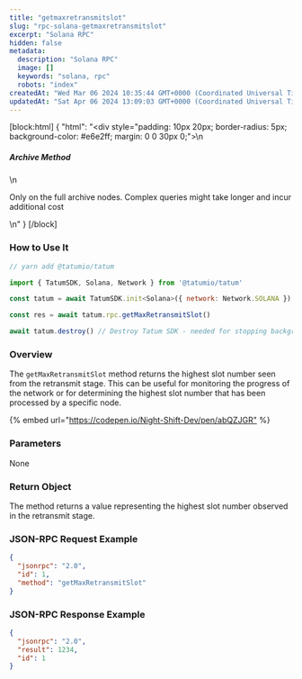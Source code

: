 ```yaml
---
title: "getmaxretransmitslot"
slug: "rpc-solana-getmaxretransmitslot"
excerpt: "Solana RPC"
hidden: false
metadata: 
  description: "Solana RPC"
  image: []
  keywords: "solana, rpc"
  robots: "index"
createdAt: "Wed Mar 06 2024 10:35:44 GMT+0000 (Coordinated Universal Time)"
updatedAt: "Sat Apr 06 2024 13:09:03 GMT+0000 (Coordinated Universal Time)"
---
```

[block:html]
{
  "html": "<div style=\"padding: 10px 20px; border-radius: 5px; background-color: #e6e2ff; margin: 0 0 30px 0;\">\n  <h5>Archive Method</h5>\n  <p>Only on the full archive nodes. Complex queries might take longer and incur additional cost</p>\n</div>"
}
[/block]


### How to Use It



```javascript
// yarn add @tatumio/tatum

import { TatumSDK, Solana, Network } from '@tatumio/tatum'

const tatum = await TatumSDK.init<Solana>({ network: Network.SOLANA })

const res = await tatum.rpc.getMaxRetransmitSlot()

await tatum.destroy() // Destroy Tatum SDK - needed for stopping background jobs
```



### Overview

The `getMaxRetransmitSlot` method returns the highest slot number seen from the retransmit stage. This can be useful for monitoring the progress of the network or for determining the highest slot number that has been processed by a specific node.

{% embed url="<https://codepen.io/Night-Shift-Dev/pen/abQZJGR"> %}

### Parameters

None

### Return Object

The method returns a value representing the highest slot number observed in the retransmit stage.

### JSON-RPC Request Example

```json
{
  "jsonrpc": "2.0",
  "id": 1,
  "method": "getMaxRetransmitSlot"
}
```

### JSON-RPC Response Example

```json
{
  "jsonrpc": "2.0",
  "result": 1234,
  "id": 1
}
```
